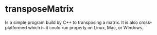 # transposeMatrix
Is a simple program build by C++  to transposing a matrix. It is also cross-platformed which is it could run properly on Linux, Mac, or Windows.
